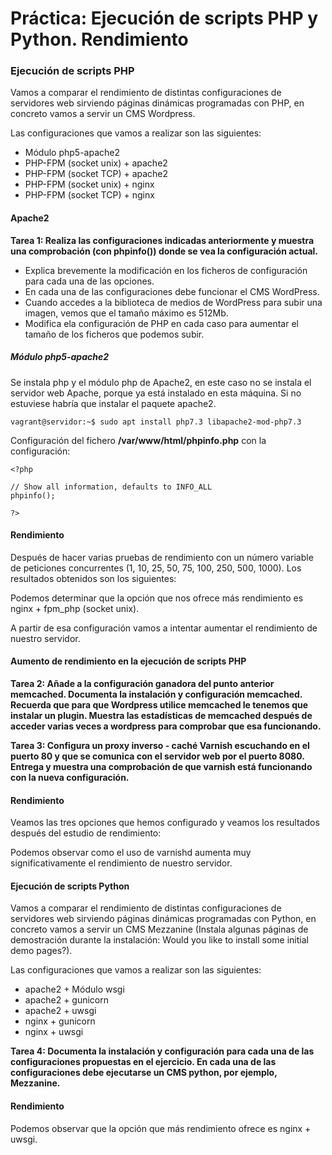 # Práctica: Ejecución de scripts PHP y Python. Rendimiento

### Ejecución de scripts PHP
Vamos a comparar el rendimiento de distintas configuraciones de servidores web sirviendo páginas dinámicas programadas con PHP, en concreto vamos a servir un CMS Wordpress.

Las configuraciones que vamos a realizar son las siguientes:
- Módulo php5-apache2
- PHP-FPM (socket unix) + apache2
- PHP-FPM (socket TCP) + apache2
- PHP-FPM (socket unix) + nginx
- PHP-FPM (socket TCP) + nginx

#### Apache2
**Tarea 1: Realiza las configuraciones indicadas anteriormente y muestra una comprobación (con phpinfo()) donde se vea la configuración actual.**
- Explica brevemente la modificación en los ficheros de configuración para cada una de las opciones.
- En cada una de las configuraciones debe funcionar el CMS WordPress.
- Cuando accedes a la biblioteca de medios de WordPress para subir una imagen, vemos que el tamaño máximo es 512Mb.
- Modifica ela configuración de PHP en cada caso para aumentar el tamaño de los ficheros que podemos subir.

##### Módulo php5-apache2
Se instala php y el módulo php de Apache2, en este caso no se instala el servidor web Apache, porque ya está instalado en esta máquina. Si no estuviese habría que instalar el paquete apache2.
~~~
vagrant@servidor:~$ sudo apt install php7.3 libapache2-mod-php7.3
~~~

Configuración del fichero **/var/www/html/phpinfo.php** con la configuración:
~~~
<?php

// Show all information, defaults to INFO_ALL
phpinfo();

?>
~~~

#### Rendimiento
Después de hacer varias pruebas de rendimiento con un número variable de peticiones concurrentes (1, 10, 25, 50, 75, 100, 250, 500, 1000). Los resultados obtenidos son los siguientes:

Podemos determinar que la opción que nos ofrece más rendimiento es nginx + fpm_php (socket unix).

A partir de esa configuración vamos a intentar aumentar el rendimiento de nuestro servidor.

#### Aumento de rendimiento en la ejecución de scripts PHP
**Tarea 2: Añade a la configuración ganadora del punto anterior memcached. Documenta la instalación y configuración memcached. Recuerda que para que Wordpress utilice memcached le tenemos que instalar un plugin. Muestra las estadísticas de memcached después de acceder varias veces a wordpress para comprobar que esa funcionando.**

**Tarea 3: Configura un proxy inverso - caché Varnish escuchando en el puerto 80 y que se comunica con el servidor web por el puerto 8080. Entrega y muestra una comprobación de que varnish está funcionando con la nueva configuración.**

#### Rendimiento
Veamos las tres opciones que hemos configurado y veamos los resultados después del estudio de rendimiento:

Podemos observar como el uso de varnishd aumenta muy significativamente el rendimiento de nuestro servidor.

#### Ejecución de scripts Python
Vamos a comparar el rendimiento de distintas configuraciones de servidores web sirviendo páginas dinámicas programadas con Python, en concreto vamos a servir un CMS Mezzanine (Instala algunas páginas de demostración durante la instalación: Would you like to install some initial demo pages?).

Las configuraciones que vamos a realizar son las siguientes:
- apache2 + Módulo wsgi
- apache2 + gunicorn
- apache2 + uwsgi
- nginx + gunicorn
- nginx + uwsgi

**Tarea 4: Documenta la instalación y configuración para cada una de las configuraciones propuestas en el ejercicio. En cada una de las configuraciones debe ejecutarse un CMS python, por ejemplo, Mezzanine.**

#### Rendimiento

Podemos observar que la opción que más rendimiento ofrece es nginx + uwsgi.
